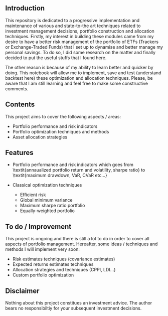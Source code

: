 ## Introduction
This repository is dedicated to a progressive implementation and maintenance of various and state-to-the art techniques related to investment management decisions, portfolio construction and allocation techniques. Firstly, my interest in building these modules came from my desire to have a better risk management of the portfolio of ETFs (Trackers or Exchange-Traded Funds) that I set up to dynamise and better manage my personal savings. To do so, I did some research on the matter and finally decided to put the useful stuffs that I found here. 

The other reason is because of my ability to learn better and quicker by doing. This notebook will allow me to implement, save and test (understand backtest here) these optimization and allocation techniques. Please, be aware that I am still learning and feel free to make some constructive comments.  

## Contents
This project aims to cover the following aspects / areas: 
- Portfolio performance and risk indicators 
- Portfolio optimization techniques and methods
- Asset allocation strategies

## Features
- Portfolio performance and risk indicators which goes from \textit{annaualized portfolio return and volatility, sharpe ratio} to \textit{maximum drawdown, VaR, CVaR etc...} 
 
- Classical optimization techniques
  - Efficient risk
  - Global minimum variance 
  - Maximum sharpe ratio portfolio
  - Equally-weighted portfolio
 
## To do / Improvement
This project is ongoing and there is still a lot to do in order to cover all aspects of portfolio management. Hereafter, some ideas / techniques and methods I will implement very soon: 
- Risk estimates techniques (covariance estimates)
- Expected returns estimates techniques
- Allocation strategies and techniques (CPPI, LDI...)
- Custom portfolio optimization

## Disclaimer 
Nothing about this project constitues an investment advice. The author bears no responsibiltiy for your subsequent investment decisions.
